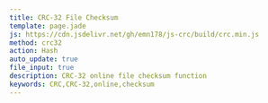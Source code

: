 ```yaml
---
title: CRC-32 File Checksum
template: page.jade
js: https://cdn.jsdelivr.net/gh/emn178/js-crc/build/crc.min.js
method: crc32
action: Hash
auto_update: true
file_input: true
description: CRC-32 online file checksum function
keywords: CRC,CRC-32,online,checksum
---
```

